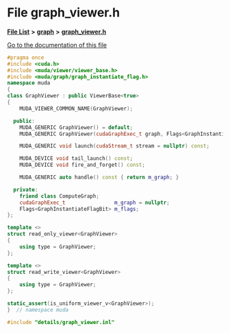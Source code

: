 

# File graph\_viewer.h

[**File List**](files.md) **>** [**graph**](dir_946c6946a1291bae853a7ff8b793a277.md) **>** [**graph\_viewer.h**](graph__viewer_8h.md)

[Go to the documentation of this file](graph__viewer_8h.md)


```C++
#pragma once
#include <cuda.h>
#include <muda/viewer/viewer_base.h>
#include <muda/graph/graph_instantiate_flag.h>
namespace muda
{
class GraphViewer : public ViewerBase<true>
{
    MUDA_VIEWER_COMMON_NAME(GraphViewer);

  public:
    MUDA_GENERIC GraphViewer() = default;
    MUDA_GENERIC GraphViewer(cudaGraphExec_t graph, Flags<GraphInstantiateFlagBit> flags);

    MUDA_GENERIC void launch(cudaStream_t stream = nullptr) const;

    MUDA_DEVICE void tail_launch() const;
    MUDA_DEVICE void fire_and_forget() const;

    MUDA_GENERIC auto handle() const { return m_graph; }

  private:
    friend class ComputeGraph;
    cudaGraphExec_t                m_graph = nullptr;
    Flags<GraphInstantiateFlagBit> m_flags;
};

template <>
struct read_only_viewer<GraphViewer>
{
    using type = GraphViewer;
};

template <>
struct read_write_viewer<GraphViewer>
{
    using type = GraphViewer;
};

static_assert(is_uniform_viewer_v<GraphViewer>);
}  // namespace muda

#include "details/graph_viewer.inl"
```



